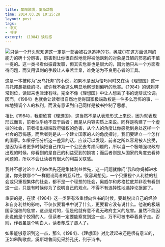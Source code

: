 ```yaml
---
title: 皋陶歌虞，奚斯颂鲁
time: 2014.03.28 10:25:28
layout: post
tags:
- 中文
- 书评
excerpt: 《1984》读后感
---
```


<a href="http://book.douban.com/subject/5406563/" target="_blank"><img class="book-img" src="{{ site.url }}/img/loading.gif" data-src="http://img5.douban.com/lpic/s6272698.jpg" /></a>只读一个开头就知道这一定是一部会被右派追捧的书，奥威尔在这方面讽刺的能力的确十分厉害，厉害到让你很自然地觉得被他讽刺的对象是丑陋的邪恶的不值一提的。这一类书看似振聋发聩，但其实危害也是很大的，因为他只从一个方面看待问题，而又用讽刺的手段让人奉若圭臬，难免沦为不良用心者的工具。

这是一本被称为“反乌托邦”的小说，如果不是因为恰巧同时又在读《理想国》这一乌托邦鼻祖级的书，或许我不会这么明显地察觉到偏听的危害。《1984》的讽刺非常到位，读起来也津津有味，完全不像《理想国》中让人想丢了书的诡辩式论调。因而，《1984》也就会让读者很自然地觉得国家极端政权是一件多么恐怖的事，一味地强调个人的权利，而没有意识到自己同样是被书控制了思想。

相比《1984》，我更欣赏《理想国》，这当然不是从表现形式上来说，因为就表现形式而言，前者似乎绝不亚于后者；而是从内容实质上来说。同样是构建了一个虚拟的社会，前者指出极端政府强权的危害，从个人的角度让你感觉到身处这样一个社会的恐怖感，而后者则是从一个建立国家的人的角度探讨，我们要建立一个怎样的国家。如果仔细分析这一差异的话，应该可以发现，前者之所以容易被人接受，是因为读者更多时候把自己作为一个公民去考虑问题的，所以当一个极端强权政府出现的时候，你看到的是自己的利益受到的损害；而后者则是从国家的角度去看待问题的，所以不会让读者有很大的利益关联感。 

我并不想讨论个人利益优先还是集体利益优先，这一问题就像问“我和你妈掉进水里，你先救哪个”一样假设两者的互斥性。很容易想见，一个只重视个人利益的社会或只重视集体的社会，都不是一个理想的社会，奥威尔和苏格拉底并非没有看到这一点，只是有时候你为了说明自己的观点，不得不有选择性地选择论据罢了。 

重要的是，在读《1984》这一类带有浓重倾向性书的时候，要跳脱出自己的经验和自身利益的影响，不仅仅要看书中说了什么，更要看它没有说什么。他说的极端国家强权的危害，这点是对的，但是他就有意不说无政府主义的危害。虽然不能因此说他是个狡猾的人，但读者一定要能察觉到这一点，万不可被书牵着鼻子走。否则，作者虽是个明白人，读者却成了愚人了。 
 
如果能够意识到这一点，那么《1984》、《理想国》对比读起来还是很有意义的，正如皋陶歌虞，奚斯颂鲁同见采於孔氏，列于诗书。
